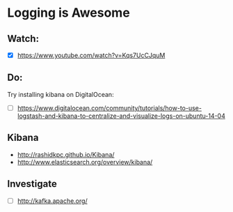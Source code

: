 Logging is Awesome
===

## Watch:

- [x] https://www.youtube.com/watch?v=Kqs7UcCJquM

## Do:

Try installing kibana on DigitalOcean:

- [ ] https://www.digitalocean.com/community/tutorials/how-to-use-logstash-and-kibana-to-centralize-and-visualize-logs-on-ubuntu-14-04

## Kibana

- http://rashidkpc.github.io/Kibana/
- http://www.elasticsearch.org/overview/kibana/


## Investigate

- [ ] http://kafka.apache.org/
